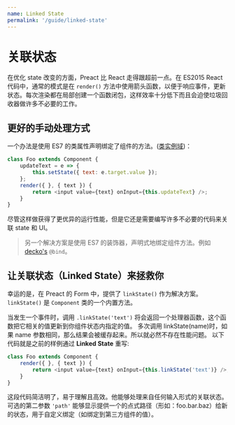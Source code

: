 ```yaml
---
name: Linked State
permalink: '/guide/linked-state'
---
```


# 关联状态

在优化 state 改变的方面，Preact 比 React 走得跟超前一点。在 ES2015 React 代码中，通常的模式是在 `render()` 方法中使用箭头函数，以便于响应事件，更新状态。每次渲染都在局部创建一个函数闭包，这样效率十分低下而且会迫使垃圾回收器做许多不必要的工作。

## 更好的手动处理方式

一个办法是使用 ES7 的类属性声明绑定了组件的方法。([类实例域](https://github.com/jeffmo/es-class-fields-and-static-properties))：


```js
class Foo extends Component {
	updateText = e => {
		this.setState({ text: e.target.value });
	};
	render({ }, { text }) {
		return <input value={text} onInput={this.updateText} />;
	}
}
```


尽管这样做获得了更优异的运行性能，但是它还是需要编写许多不必要的代码来关联 state 和 UI。

> 另一个解决方案是使用 ES7 的装饰器，声明式地绑定组件方法。例如 [decko's](http://git.io/decko) `@bind`。

## 让关联状态（Linked State）来拯救你
幸运的是，在 Preact 的 Form 中，提供了 `linkState()` 作为解决方案。`linkState()` 是 `Component` 类的一个内置方法。

当发生一个事件时，调用 `.linkState('text')` 将会返回一个处理器函数，这个函数把它相关的值更新到你组件状态内指定的值。
多次调用 linkState(name)时，如果 name 参数相同，那么结果会被缓存起来。所以就必然不存在性能问题。
以下代码就是之前的样例通过 **Linked State** 重写:

```js
class Foo extends Component {
	render({ }, { text }) {
		return <input value={text} onInput={this.linkState('text')} />;
	}
}
```
这段代码简洁明了，易于理解且高效。他能够处理来自任何输入形式的关联状态。
可选的第二参数 `'path'` 能够显示提供一个的点式路径（形如：foo.bar.baz）给新的状态，用于自定义绑定（如绑定到第三方组件的值）。
